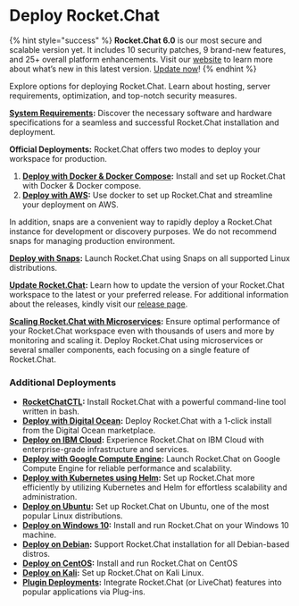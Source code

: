 # Deploy Rocket.Chat

{% hint style="success" %}
**Rocket.Chat 6.0** is our most secure and scalable version yet. It includes 10 security patches, 9 brand-new features, and 25+ overall platform enhancements. Visit our [website](https://www.rocket.chat/six) to learn more about what’s new in this latest version. [Update now](https://docs.rocket.chat/deploy/updating-rocket.chat)!
{% endhint %}

Explore options for deploying Rocket.Chat. Learn about hosting, server requirements, optimization, and top-notch security measures.

[**System Requirements**](hardware-requirements.md)**:** Discover the necessary software and hardware specifications for a seamless and successful Rocket.Chat installation and deployment.

**Official Deployments:** Rocket.Chat offers two modes to deploy your workspace for production.

1. [**Deploy with Docker & Docker Compose**](rapid-deployment-methods/docker-and-docker-compose/)**:** Install and set up Rocket.Chat with Docker & Docker compose.
2. [**Deploy with AWS**](cloud-deployments/aws.md)**:**  Use docker to set up Rocket.Chat and streamline your deployment on AWS.

In addition, snaps are a convenient way to rapidly deploy a Rocket.Chat instance for development or discovery purposes. We do not recommend snaps for managing production environment.

[**Deploy with Snaps**](snaps.md)**:** Launch Rocket.Chat using Snaps on all supported Linux distributions.

[**Update Rocket.Chat**](updating-rocket.chat.md)**:** Learn how to update the version of your Rocket.Chat workspace to the latest or your preferred release. For additional information about the releases, kindly visit our [release page](https://github.com/RocketChat/Rocket.Chat/releases).

[**Scaling Rocket.Chat with Microservices**](scaling-rocket.chat/)**:** Ensure optimal performance of your Rocket.Chat workspace even with thousands of users and more by monitoring and scaling it. Deploy Rocket.Chat using microservices or several smaller components, each focusing on a single feature of Rocket.Chat.

### **Additional Deployments**

* [**RocketChatCTL**](other-deployment-methods/rocketchatctl.md)**:** Install Rocket.Chat with a powerful command-line tool written in bash.
* [**Deploy with Digital Ocean**](other-deployment-methods/digitalocean.md)**:** Deploy Rocket.Chat with a 1-click install from the Digital Ocean marketplace.
* [**Deploy on IBM Cloud**](other-deployment-methods/ibm-cloud.md)**:** Experience Rocket.Chat on IBM Cloud with enterprise-grade infrastructure and services.
* [**Deploy with Google Compute Engine**](other-deployment-methods/google-compute-engine.md)**:** Launch Rocket.Chat on Google Compute Engine for reliable performance and scalability.
* [**Deploy with Kubernetes using Helm**](other-deployment-methods/helm.md)**:** Set up Rocket.Chat more efficiently by utilizing Kubernetes and Helm for effortless scalability and administration.
* [**Deploy on Ubuntu**](other-deployment-methods/manual-installation/debian-based-distros/ubuntu.md)**:** Set up Rocket.Chat on Ubuntu, one of the most popular Linux distributions.
* [**Deploy on Windows 10**](other-deployment-methods/windows-10-pro.md)**:** Install and run Rocket.Chat on your Windows 10 machine.
* [**Deploy on Debian**](other-deployment-methods/manual-installation/debian-based-distros/debian.md)**:** Support Rocket.Chat installation for all Debian-based distros.
* [**Deploy on CentOS**](other-deployment-methods/manual-installation/rocket.chat-in-centos.md)**:**  Install and run Rocket.Chat on CentOS
* [**Deploy on Kali**](other-deployment-methods/manual-installation/debian-based-distros/kali-linux.md)**:** Set up Rocket.Chat on Kali Linux.
* [**Plugin Deployments**](other-deployment-methods/plug-in-deployments.md)**:** Integrate Rocket.Chat (or LiveChat) features into popular applications via Plug-ins.
